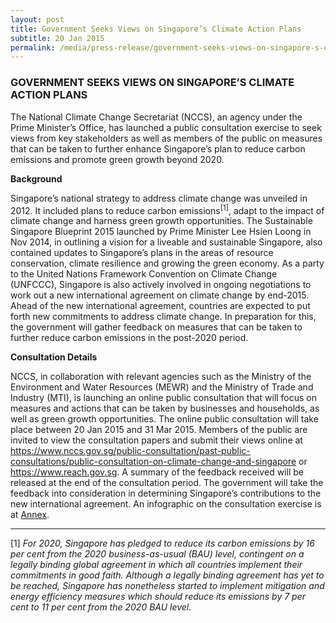 ```yaml
---
layout: post
title: Government Seeks Views on Singapore’s Climate Action Plans
subtitle: 20 Jan 2015
permalink: /media/press-release/government-seeks-views-on-singapore-s-climate-action-plans
---
```


### GOVERNMENT SEEKS VIEWS ON SINGAPORE’S CLIMATE ACTION PLANS

The National Climate Change Secretariat (NCCS), an agency under the Prime Minister’s Office, has launched a public consultation exercise to seek views from key stakeholders as well as members of the public on measures that can be taken to further enhance Singapore’s plan to reduce carbon emissions and promote green growth beyond 2020.

**Background**

Singapore’s national strategy to address climate change was unveiled in 2012. It included plans to reduce carbon emissions<sup><a name="1" id="1">[1]</a></sup>, adapt to the impact of climate change and harness green growth opportunities. The Sustainable Singapore Blueprint 2015 launched by Prime Minister Lee Hsien Loong in Nov 2014, in outlining a vision for a liveable and sustainable Singapore, also contained updates to Singapore’s plans in the areas of resource conservation, climate resilience and growing the green economy.    As a party to the United Nations Framework Convention on Climate Change (UNFCCC), Singapore is also actively involved in ongoing negotiations to work out a new international agreement on climate change by end-2015. Ahead of the new international agreement, countries are expected to put forth new commitments to address climate change.    In preparation for this, the government will gather feedback on measures that can be taken to further reduce carbon emissions in the post-2020 period.  

**Consultation Details**

NCCS, in collaboration with relevant agencies such as the Ministry of the Environment and Water Resources (MEWR) and the Ministry of Trade and Industry (MTI), is launching an online public consultation that will focus on measures and actions that can be taken by businesses and households, as well as green growth opportunities.   The online public consultation will take place between 20 Jan 2015 and 31 Mar 2015. Members of the public are invited to view the consultation papers and submit their views online at [<a href="/public-consultation/public-consultation-on-climate-change-and-singapore/" target="_blank">https://www.nccs.gov.sg/public-consultation/past-public-consultations/public-consultation-on-climate-change-and-singapore</a>](/public-consultation/public-consultation-on-climate-change-and-singapore/) or [<a href="https://www.reach.gov.sg/" target="_blank">https://www.reach.gov.sg</a>](https://www.reach.gov.sg/). A summary of the feedback received will be released at the end of the consultation period. The government will take the feedback into consideration in determining Singapore’s contributions to the new international agreement. An infographic on the consultation exercise is at [<a href="/files/docs/default-source/news-documents/public-consultation-pr-annex.pdf" target="_blank">Annex</a>](/files/docs/default-source/news-documents/public-consultation-pr-annex.pdf).

___

<a name="1" id="1">[1]</a> *For 2020, Singapore has pledged to reduce its carbon emissions by 16 per cent from the 2020 business-as-usual (BAU) level, contingent on a legally binding global agreement in which all countries implement their commitments in good faith. Although a legally binding agreement has yet to be reached, Singapore has nonetheless started to implement mitigation and energy efficiency measures which should reduce its emissions by 7 per cent to 11 per cent from the 2020 BAU level.*
